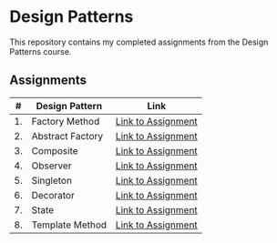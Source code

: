 # Design Patterns

This repository contains my completed assignments from the Design Patterns course.

## Assignments

| #   | Design Pattern   | Link                                                   |
| --- | ---------------- | ------------------------------------------------------ |
| 1.  | Factory Method   | [Link to Assignment](/src/main/java/factory_method/)   |
| 2.  | Abstract Factory | [Link to Assignment](/src/main/java/abstract_factory/) |
| 3.  | Composite        | [Link to Assignment](/src/main/java/composite/)        |
| 4.  | Observer         | [Link to Assignment](/src/main/java/observer/)         |
| 5.  | Singleton        | [Link to Assignment](/src/main/java/singleton/)        |
| 6.  | Decorator        | [Link to Assignment](/src/main/java/decorator/)        |
| 7.  | State            | [Link to Assignment](/src/main/java/state/)            |
| 8.  | Template Method  | [Link to Assignment](/src/main/java/template_method/)  |
